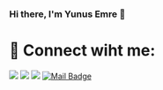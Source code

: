 ### Hi there, I'm Yunus Emre 👋

# 💬 Connect wiht me:
[![](https://img.shields.io/badge/linkedin-%230077B5.svg?&style=for-the-badge&logo=linkedin&logoColor=white)](https://www.linkedin.com/in/yunusemresonmez-a1b0bb17a)
[![](https://img.shields.io/badge/twitter-%231DA1F2.svg?&style=for-the-badge&logo=twitter&logoColor=white)](https://www.twitter.com/y_emresonmez)
[![](https://img.shields.io/badge/instagram-%23E4405F.svg?&style=for-the-badge&logo=instagram&logoColor=white)](https://instagram.com/yunus.emresonmez)
[![Mail Badge](https://img.shields.io/badge/gmail-c14438?style=for-the-badge&logo=Gmail&logoColor=white&link=mailto:yunusemresonmez@gmail.com)](mailto:yunusemresonmz@gmail.com)

<!--
**sonmezyunusemre/sonmezyunusemre** is a ✨ _special_ ✨ repository because its `README.md` (this file) appears on your GitHub profile.

-->
